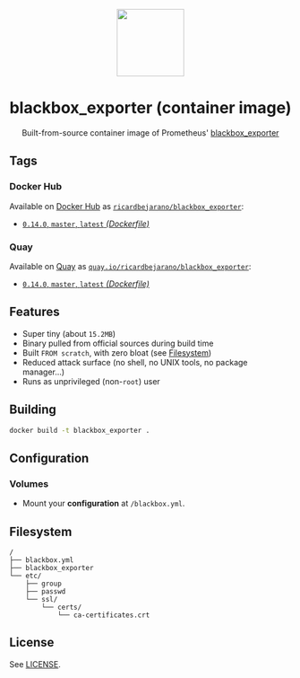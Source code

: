<p align="center"><img src="https://emojipedia-us.s3.dualstack.us-west-1.amazonaws.com/thumbs/320/apple/198/fire-extinguisher_1f9ef.png" width="120px"></p>
<h1 align="center">blackbox_exporter (container image)</h1>
<p align="center">Built-from-source container image of Prometheus' <a href="https://github.com/prometheus/blackbox_exporter">blackbox_exporter</a></p>


## Tags

### Docker Hub

Available on [Docker Hub](https://hub.docker.com) as [`ricardbejarano/blackbox_exporter`](https://hub.docker.com/r/ricardbejarano/blackbox_exporter):

- [`0.14.0`, `master`, `latest` *(Dockerfile)*](https://github.com/ricardbejarano/blackbox_exporter/blob/master/Dockerfile)

### Quay

Available on [Quay](https://quay.io) as [`quay.io/ricardbejarano/blackbox_exporter`](https://quay.io/repository/ricardbejarano/blackbox_exporter):

- [`0.14.0`, `master`, `latest` *(Dockerfile)*](https://github.com/ricardbejarano/blackbox_exporter/blob/master/Dockerfile)


## Features

* Super tiny (about `15.2MB`)
* Binary pulled from official sources during build time
* Built `FROM scratch`, with zero bloat (see [Filesystem](#filesystem))
* Reduced attack surface (no shell, no UNIX tools, no package manager...)
* Runs as unprivileged (non-`root`) user


## Building

```bash
docker build -t blackbox_exporter .
```


## Configuration

### Volumes

- Mount your **configuration** at `/blackbox.yml`.


## Filesystem

```
/
├── blackbox.yml
├── blackbox_exporter
└── etc/
    ├── group
    ├── passwd
    └── ssl/
        └── certs/
            └── ca-certificates.crt
```


## License

See [LICENSE](https://github.com/ricardbejarano/blackbox_exporter/blob/master/LICENSE).
